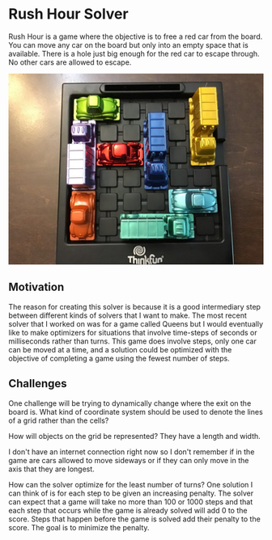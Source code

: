 # Rush Hour Solver

Rush Hour is a game where the objective is to free a red car from the board. You can move any car on the board but only into an empty space that is available. There is a hole just big enough for the red car to escape through. No other cars are allowed to escape.

![Rush Hour game](docs/rush-hour.jpeg)

## Motivation

The reason for creating this solver is because it is a good intermediary step between different kinds of solvers that I want to make. The most recent solver that I worked on was for a game called Queens but I would eventually like to make optimizers for situations that involve time-steps of seconds or milliseconds rather than turns. This game does involve steps, only one car can be moved at a time, and a solution could be optimized with the objective of completing a game using the fewest number of steps.

## Challenges

One challenge will be trying to dynamically change where the exit on the board is. What kind of coordinate system should be used to denote the lines of a grid rather than the cells?

How will objects on the grid be represented? They have a length and width.

I don't have an internet connection right now so I don't remember if in the game are cars allowed to move sideways or if they can only move in the axis that they are longest.

How can the solver optimize for the least number of turns? One solution I can think of is for each step to be given an increasing penalty. The solver can expect that a game will take no more than 100 or 1000 steps and that each step that occurs while the game is already solved will add 0 to the score. Steps that happen before the game is solved add their penalty to the score. The goal is to minimize the penalty.
